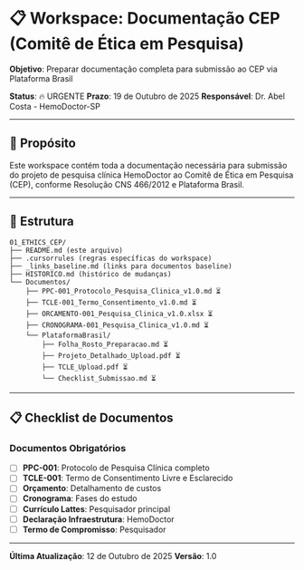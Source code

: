 # 📋 Workspace: Documentação CEP (Comitê de Ética em Pesquisa)

**Objetivo**: Preparar documentação completa para submissão ao CEP via Plataforma Brasil

**Status**: 🔥 URGENTE
**Prazo**: 19 de Outubro de 2025
**Responsável**: Dr. Abel Costa - HemoDoctor-SP

---

## 🎯 Propósito

Este workspace contém toda a documentação necessária para submissão do projeto de pesquisa clínica HemoDoctor ao Comitê de Ética em Pesquisa (CEP), conforme Resolução CNS 466/2012 e Plataforma Brasil.

---

## 📂 Estrutura

```
01_ETHICS_CEP/
├── README.md (este arquivo)
├── .cursorrules (regras específicas do workspace)
├── _links_baseline.md (links para documentos baseline)
├── HISTORICO.md (histórico de mudanças)
└── Documentos/
    ├── PPC-001_Protocolo_Pesquisa_Clinica_v1.0.md ⏳
    ├── TCLE-001_Termo_Consentimento_v1.0.md ⏳
    ├── ORCAMENTO-001_Pesquisa_Clinica_v1.0.xlsx ⏳
    ├── CRONOGRAMA-001_Pesquisa_Clinica_v1.0.md ⏳
    └── PlataformaBrasil/
        ├── Folha_Rosto_Preparacao.md ⏳
        ├── Projeto_Detalhado_Upload.pdf ⏳
        ├── TCLE_Upload.pdf ⏳
        └── Checklist_Submissao.md ⏳
```

---

## 📋 Checklist de Documentos

### Documentos Obrigatórios

- [ ] **PPC-001**: Protocolo de Pesquisa Clínica completo
- [ ] **TCLE-001**: Termo de Consentimento Livre e Esclarecido
- [ ] **Orçamento**: Detalhamento de custos
- [ ] **Cronograma**: Fases do estudo
- [ ] **Currículo Lattes**: Pesquisador principal
- [ ] **Declaração Infraestrutura**: HemoDoctor
- [ ] **Termo de Compromisso**: Pesquisador

---

**Última Atualização**: 12 de Outubro de 2025
**Versão**: 1.0
